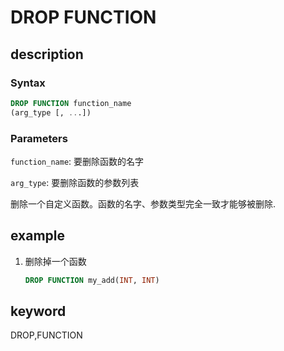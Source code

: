 # DROP FUNCTION

## description

### Syntax

```sql
DROP FUNCTION function_name
(arg_type [, ...])
```

### Parameters

`function_name`: 要删除函数的名字

`arg_type`: 要删除函数的参数列表

删除一个自定义函数。函数的名字、参数类型完全一致才能够被删除.

## example

1. 删除掉一个函数

    ```sql
    DROP FUNCTION my_add(INT, INT)
    ```

## keyword

DROP,FUNCTION
